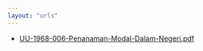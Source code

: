 ```yaml
---
layout: "urls"
---
```

* [UU-1968-006-Penanaman-Modal-Dalam-Negeri.pdf](UU-1968-006-Penanaman-Modal-Dalam-Negeri.pdf)
